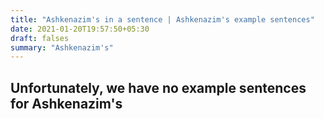 ```yaml
---
title: "Ashkenazim's in a sentence | Ashkenazim's example sentences"
date: 2021-01-20T19:57:50+05:30
draft: falses
summary: "Ashkenazim's"
---
```

## Unfortunately, we have no example sentences for Ashkenazim's                 

